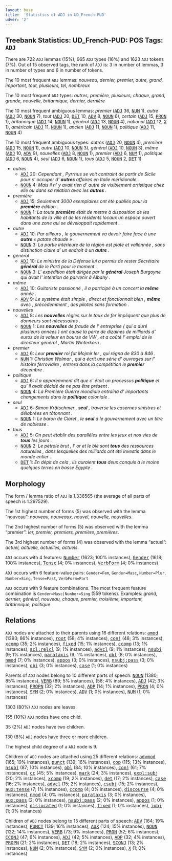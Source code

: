 ```yaml
---
layout: base
title:  'Statistics of ADJ in UD_French-PUD'
udver: '2'
---
```


## Treebank Statistics: UD_French-PUD: POS Tags: `ADJ`

There are 722 `ADJ` lemmas (15%), 965 `ADJ` types (16%) and 1623 `ADJ` tokens (7%).
Out of 15 observed tags, the rank of `ADJ` is: 3 in number of lemmas, 3 in number of types and 6 in number of tokens.

The 10 most frequent `ADJ` lemmas: <em>nouveau, dernier, premier, autre, grand, important, tout, plusieurs, tel, nombreux</em>

The 10 most frequent `ADJ` types:  <em>autres, première, plusieurs, chaque, grand, grande, nouvelle, britannique, dernier, dernière</em>

The 10 most frequent ambiguous lemmas: <em>premier</em> (<tt><a href="fr_pud-pos-ADJ.html">ADJ</a></tt> 36, <tt><a href="fr_pud-pos-NUM.html">NUM</a></tt> 1), <em>autre</em> (<tt><a href="fr_pud-pos-ADJ.html">ADJ</a></tt> 30, <tt><a href="fr_pud-pos-NOUN.html">NOUN</a></tt> 7), <em>tout</em> (<tt><a href="fr_pud-pos-ADJ.html">ADJ</a></tt> 20, <tt><a href="fr_pud-pos-DET.html">DET</a></tt> 10, <tt><a href="fr_pud-pos-ADV.html">ADV</a></tt> 8, <tt><a href="fr_pud-pos-NOUN.html">NOUN</a></tt> 6), <em>certain</em> (<tt><a href="fr_pud-pos-ADJ.html">ADJ</a></tt> 15, <tt><a href="fr_pud-pos-PRON.html">PRON</a></tt> 1), <em>britannique</em> (<tt><a href="fr_pud-pos-ADJ.html">ADJ</a></tt> 14, <tt><a href="fr_pud-pos-NOUN.html">NOUN</a></tt> 1), <em>général</em> (<tt><a href="fr_pud-pos-ADJ.html">ADJ</a></tt> 13, <tt><a href="fr_pud-pos-NOUN.html">NOUN</a></tt> 4), <em>national</em> (<tt><a href="fr_pud-pos-ADJ.html">ADJ</a></tt> 12, <tt><a href="fr_pud-pos-X.html">X</a></tt> 1), <em>américain</em> (<tt><a href="fr_pud-pos-ADJ.html">ADJ</a></tt> 11, <tt><a href="fr_pud-pos-NOUN.html">NOUN</a></tt> 1), <em>ancien</em> (<tt><a href="fr_pud-pos-ADJ.html">ADJ</a></tt> 11, <tt><a href="fr_pud-pos-NOUN.html">NOUN</a></tt> 1), <em>politique</em> (<tt><a href="fr_pud-pos-ADJ.html">ADJ</a></tt> 11, <tt><a href="fr_pud-pos-NOUN.html">NOUN</a></tt> 4)

The 10 most frequent ambiguous types:  <em>autres</em> (<tt><a href="fr_pud-pos-ADJ.html">ADJ</a></tt> 20, <tt><a href="fr_pud-pos-NOUN.html">NOUN</a></tt> 4), <em>première</em> (<tt><a href="fr_pud-pos-ADJ.html">ADJ</a></tt> 15, <tt><a href="fr_pud-pos-NOUN.html">NOUN</a></tt> 1), <em>autre</em> (<tt><a href="fr_pud-pos-ADJ.html">ADJ</a></tt> 10, <tt><a href="fr_pud-pos-NOUN.html">NOUN</a></tt> 3), <em>général</em> (<tt><a href="fr_pud-pos-ADJ.html">ADJ</a></tt> 10, <tt><a href="fr_pud-pos-NOUN.html">NOUN</a></tt> 3), <em>même</em> (<tt><a href="fr_pud-pos-ADJ.html">ADJ</a></tt> 10, <tt><a href="fr_pud-pos-ADV.html">ADV</a></tt> 9), <em>nouvelles</em> (<tt><a href="fr_pud-pos-ADJ.html">ADJ</a></tt> 8, <tt><a href="fr_pud-pos-NOUN.html">NOUN</a></tt> 1), <em>premier</em> (<tt><a href="fr_pud-pos-ADJ.html">ADJ</a></tt> 6, <tt><a href="fr_pud-pos-NUM.html">NUM</a></tt> 1), <em>politique</em> (<tt><a href="fr_pud-pos-ADJ.html">ADJ</a></tt> 6, <tt><a href="fr_pud-pos-NOUN.html">NOUN</a></tt> 4), <em>seul</em> (<tt><a href="fr_pud-pos-ADJ.html">ADJ</a></tt> 6, <tt><a href="fr_pud-pos-NOUN.html">NOUN</a></tt> 1), <em>tous</em> (<tt><a href="fr_pud-pos-ADJ.html">ADJ</a></tt> 5, <tt><a href="fr_pud-pos-NOUN.html">NOUN</a></tt> 2, <tt><a href="fr_pud-pos-DET.html">DET</a></tt> 1)


* <em>autres</em>
  * <tt><a href="fr_pud-pos-ADJ.html">ADJ</a></tt> 20: <em>Cependant , Pyrrhus se voit contraint de partir de Sicile pour s' occuper d' <b>autres</b> affaires en Italie méridionale .</em>
  * <tt><a href="fr_pud-pos-NOUN.html">NOUN</a></tt> 4: <em>Mais il n' y avait rien d' autre de visiblement artistique chez elle ou dans sa relation avec les <b>autres</b> .</em>
* <em>première</em>
  * <tt><a href="fr_pud-pos-ADJ.html">ADJ</a></tt> 15: <em>Seulement 3000 exemplaires ont été publiés pour la <b>première</b> édition .</em>
  * <tt><a href="fr_pud-pos-NOUN.html">NOUN</a></tt> 1: <em>La toute <b>première</b> était de mettre à disposition de les habitants de la ville et de les résidents locaux un espace ouvert dans une zone qui se développait rapidement .</em>
* <em>autre</em>
  * <tt><a href="fr_pud-pos-ADJ.html">ADJ</a></tt> 10: <em>Par ailleurs , le gouvernement va devoir faire face à une <b>autre</b> « patate chaude » .</em>
  * <tt><a href="fr_pud-pos-NOUN.html">NOUN</a></tt> 3: <em>La partie intérieure de la région est plate et vallonnée , sans distinction claire d’ un endroit à un <b>autre</b> .</em>
* <em>général</em>
  * <tt><a href="fr_pud-pos-ADJ.html">ADJ</a></tt> 10: <em>Le ministre de la Défense lui a permis de rester Secrétaire <b>général</b> de le Parti pour le moment .</em>
  * <tt><a href="fr_pud-pos-NOUN.html">NOUN</a></tt> 3: <em>L' expédition était dirigée par le <b>général</b> Joseph Burgoyne qui avait l' intention de parvenir à Albany .</em>
* <em>même</em>
  * <tt><a href="fr_pud-pos-ADJ.html">ADJ</a></tt> 10: <em>Guitariste passionné , il a participé à un concert la <b>même</b> année .</em>
  * <tt><a href="fr_pud-pos-ADV.html">ADV</a></tt> 9: <em>Le système était simple , direct et fonctionnait bien , <b>même</b> avec , précédemment , des pilotes sans formation .</em>
* <em>nouvelles</em>
  * <tt><a href="fr_pud-pos-ADJ.html">ADJ</a></tt> 8: <em>Les <b>nouvelles</b> règles sur le taux de fer impliquent que plus de donneurs sont nécessaires .</em>
  * <tt><a href="fr_pud-pos-NOUN.html">NOUN</a></tt> 1: <em>Les <b>nouvelles</b> de fraude de l’ entreprise ( qui a duré plusieurs années ) ont causé la perte de dizaines de milliards d’ euros de la valeur en bourse de VW , et a coûté l’ emploi de le directeur général , Martin Winterkorn .</em>
* <em>premier</em>
  * <tt><a href="fr_pud-pos-ADJ.html">ADJ</a></tt> 6: <em>Leur <b>premier</b> roi fut Mojmír Ier , qui régna de 830 à 846 .</em>
  * <tt><a href="fr_pud-pos-NUM.html">NUM</a></tt> 1: <em>Christian Wolmar , qui a écrit une série d' ouvrages sur l' histoire ferroviaire , entrera dans la compétition le <b>premier</b> décembre .</em>
* <em>politique</em>
  * <tt><a href="fr_pud-pos-ADJ.html">ADJ</a></tt> 6: <em>Il a apparemment dit que c’ était un processus <b>politique</b> et qu’ il avait décidé de ne pas être présent .</em>
  * <tt><a href="fr_pud-pos-NOUN.html">NOUN</a></tt> 4: <em>La Première Guerre mondiale entraîna d’ importants changements dans la <b>politique</b> coloniale .</em>
* <em>seul</em>
  * <tt><a href="fr_pud-pos-ADJ.html">ADJ</a></tt> 6: <em>Simon Krätschmer , <b>seul</b> , traverse les casernes sinistres et délabrées en tâtonnant .</em>
  * <tt><a href="fr_pud-pos-NOUN.html">NOUN</a></tt> 1: <em>Le baron de Claret , le <b>seul</b> à le gouvernement avec un titre de noblesse .</em>
* <em>tous</em>
  * <tt><a href="fr_pud-pos-ADJ.html">ADJ</a></tt> 5: <em>On peut établir des parallèles entre les jeux et nos vies de <b>tous</b> les jours .</em>
  * <tt><a href="fr_pud-pos-NOUN.html">NOUN</a></tt> 2: <em>Le pétrole brut , l’ or et le blé sont <b>tous</b> des ressources naturelles , dans lesquelles des milliards ont été investis dans le monde entier .</em>
  * <tt><a href="fr_pud-pos-DET.html">DET</a></tt> 1: <em>En dépit de cela , ils auraient <b>tous</b> deux conquis à le moins quelques terres en basse Egypte .</em>

## Morphology

The form / lemma ratio of `ADJ` is 1.336565 (the average of all parts of speech is 1.297529).

The 1st highest number of forms (5) was observed with the lemma “nouveau”: <em>nouveau, nouveaux, nouvel, nouvelle, nouvelles</em>.

The 2nd highest number of forms (5) was observed with the lemma “premier”: <em>Ier, premier, premiers, première, premières</em>.

The 3rd highest number of forms (4) was observed with the lemma “actuel”: <em>actuel, actuelle, actuelles, actuels</em>.

`ADJ` occurs with 4 features: <tt><a href="fr_pud-feat-Number.html">Number</a></tt> (1623; 100% instances), <tt><a href="fr_pud-feat-Gender.html">Gender</a></tt> (1618; 100% instances), <tt><a href="fr_pud-feat-Tense.html">Tense</a></tt> (4; 0% instances), <tt><a href="fr_pud-feat-VerbForm.html">VerbForm</a></tt> (4; 0% instances)

`ADJ` occurs with 6 feature-value pairs: `Gender=Fem`, `Gender=Masc`, `Number=Plur`, `Number=Sing`, `Tense=Past`, `VerbForm=Part`

`ADJ` occurs with 9 feature combinations.
The most frequent feature combination is `Gender=Masc|Number=Sing` (559 tokens).
Examples: <em>grand, dernier, général, nouveau, chaque, premier, troisième, important, britannique, politique</em>


## Relations

`ADJ` nodes are attached to their parents using 16 different relations: <tt><a href="fr_pud-dep-amod.html">amod</a></tt> (1393; 86% instances), <tt><a href="fr_pud-dep-root.html">root</a></tt> (58; 4% instances), <tt><a href="fr_pud-dep-conj.html">conj</a></tt> (48; 3% instances), <tt><a href="fr_pud-dep-xcomp.html">xcomp</a></tt> (35; 2% instances), <tt><a href="fr_pud-dep-fixed.html">fixed</a></tt> (15; 1% instances), <tt><a href="fr_pud-dep-ccomp.html">ccomp</a></tt> (13; 1% instances), <tt><a href="fr_pud-dep-acl-relcl.html">acl:relcl</a></tt> (9; 1% instances), <tt><a href="fr_pud-dep-advcl.html">advcl</a></tt> (9; 1% instances), <tt><a href="fr_pud-dep-nsubj.html">nsubj</a></tt> (9; 1% instances), <tt><a href="fr_pud-dep-parataxis.html">parataxis</a></tt> (9; 1% instances), <tt><a href="fr_pud-dep-obl.html">obl</a></tt> (8; 0% instances), <tt><a href="fr_pud-dep-nmod.html">nmod</a></tt> (7; 0% instances), <tt><a href="fr_pud-dep-appos.html">appos</a></tt> (3; 0% instances), <tt><a href="fr_pud-dep-nsubj-pass.html">nsubj:pass</a></tt> (3; 0% instances), <tt><a href="fr_pud-dep-obj.html">obj</a></tt> (3; 0% instances), <tt><a href="fr_pud-dep-case.html">case</a></tt> (1; 0% instances)

Parents of `ADJ` nodes belong to 10 different parts of speech: <tt><a href="fr_pud-pos-NOUN.html">NOUN</a></tt> (1380; 85% instances), <tt><a href="fr_pud-pos-VERB.html">VERB</a></tt> (89; 5% instances),  (58; 4% instances), <tt><a href="fr_pud-pos-ADJ.html">ADJ</a></tt> (42; 3% instances), <tt><a href="fr_pud-pos-PROPN.html">PROPN</a></tt> (32; 2% instances), <tt><a href="fr_pud-pos-ADP.html">ADP</a></tt> (14; 1% instances), <tt><a href="fr_pud-pos-PRON.html">PRON</a></tt> (4; 0% instances), <tt><a href="fr_pud-pos-SYM.html">SYM</a></tt> (2; 0% instances), <tt><a href="fr_pud-pos-ADV.html">ADV</a></tt> (1; 0% instances), <tt><a href="fr_pud-pos-NUM.html">NUM</a></tt> (1; 0% instances)

1303 (80%) `ADJ` nodes are leaves.

155 (10%) `ADJ` nodes have one child.

35 (2%) `ADJ` nodes have two children.

130 (8%) `ADJ` nodes have three or more children.

The highest child degree of a `ADJ` node is 9.

Children of `ADJ` nodes are attached using 25 different relations: <tt><a href="fr_pud-dep-advmod.html">advmod</a></tt> (165; 19% instances), <tt><a href="fr_pud-dep-punct.html">punct</a></tt> (139; 16% instances), <tt><a href="fr_pud-dep-cop.html">cop</a></tt> (115; 13% instances), <tt><a href="fr_pud-dep-nsubj.html">nsubj</a></tt> (87; 10% instances), <tt><a href="fr_pud-dep-obl.html">obl</a></tt> (84; 10% instances), <tt><a href="fr_pud-dep-conj.html">conj</a></tt> (61; 7% instances), <tt><a href="fr_pud-dep-cc.html">cc</a></tt> (45; 5% instances), <tt><a href="fr_pud-dep-mark.html">mark</a></tt> (24; 3% instances), <tt><a href="fr_pud-dep-expl-subj.html">expl:subj</a></tt> (20; 2% instances), <tt><a href="fr_pud-dep-xcomp.html">xcomp</a></tt> (19; 2% instances), <tt><a href="fr_pud-dep-det.html">det</a></tt> (17; 2% instances), <tt><a href="fr_pud-dep-case.html">case</a></tt> (16; 2% instances), <tt><a href="fr_pud-dep-advcl.html">advcl</a></tt> (15; 2% instances), <tt><a href="fr_pud-dep-csubj.html">csubj</a></tt> (15; 2% instances), <tt><a href="fr_pud-dep-aux-tense.html">aux:tense</a></tt> (7; 1% instances), <tt><a href="fr_pud-dep-ccomp.html">ccomp</a></tt> (4; 0% instances), <tt><a href="fr_pud-dep-discourse.html">discourse</a></tt> (4; 0% instances), <tt><a href="fr_pud-dep-nmod.html">nmod</a></tt> (4; 0% instances), <tt><a href="fr_pud-dep-parataxis.html">parataxis</a></tt> (3; 0% instances), <tt><a href="fr_pud-dep-aux-pass.html">aux:pass</a></tt> (2; 0% instances), <tt><a href="fr_pud-dep-nsubj-pass.html">nsubj:pass</a></tt> (2; 0% instances), <tt><a href="fr_pud-dep-appos.html">appos</a></tt> (1; 0% instances), <tt><a href="fr_pud-dep-dislocated.html">dislocated</a></tt> (1; 0% instances), <tt><a href="fr_pud-dep-fixed.html">fixed</a></tt> (1; 0% instances), <tt><a href="fr_pud-dep-iobj.html">iobj</a></tt> (1; 0% instances)

Children of `ADJ` nodes belong to 15 different parts of speech: <tt><a href="fr_pud-pos-ADV.html">ADV</a></tt> (164; 19% instances), <tt><a href="fr_pud-pos-PUNCT.html">PUNCT</a></tt> (139; 16% instances), <tt><a href="fr_pud-pos-AUX.html">AUX</a></tt> (124; 15% instances), <tt><a href="fr_pud-pos-NOUN.html">NOUN</a></tt> (122; 14% instances), <tt><a href="fr_pud-pos-VERB.html">VERB</a></tt> (73; 9% instances), <tt><a href="fr_pud-pos-PRON.html">PRON</a></tt> (52; 6% instances), <tt><a href="fr_pud-pos-CCONJ.html">CCONJ</a></tt> (47; 6% instances), <tt><a href="fr_pud-pos-ADJ.html">ADJ</a></tt> (42; 5% instances), <tt><a href="fr_pud-pos-ADP.html">ADP</a></tt> (32; 4% instances), <tt><a href="fr_pud-pos-PROPN.html">PROPN</a></tt> (21; 2% instances), <tt><a href="fr_pud-pos-DET.html">DET</a></tt> (18; 2% instances), <tt><a href="fr_pud-pos-SCONJ.html">SCONJ</a></tt> (13; 2% instances), <tt><a href="fr_pud-pos-NUM.html">NUM</a></tt> (2; 0% instances), <tt><a href="fr_pud-pos-SYM.html">SYM</a></tt> (2; 0% instances), <tt><a href="fr_pud-pos-X.html">X</a></tt> (1; 0% instances)

